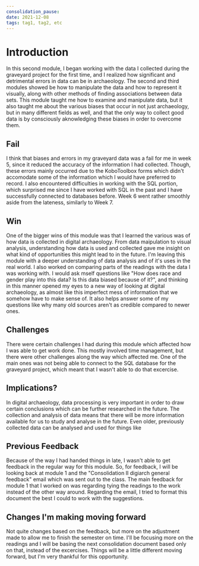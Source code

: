 ```yaml
---
consolidation_pause:
date: 2021-12-08
tags: tag1, tag2, etc
---
```


# Introduction 
In this second module, I began working with the data I collected during the graveyard project for the first time, and I realized how significant and detrimental errors in data can be in archaeology. The second and third modules showed be how to manipulate the data and how to represent it visually, along with other methods of finding associations between data sets. This module taught me how to examine and manipulate data, but it also taught me about the various biases that occur in not just archaeology, but in many different fields as well, and that the only way to collect good data is by consciously aknowledging these biases in order to overcome them.

## Fail

I think that biases and errors in my graveyard data was a fail for me in week 5, since it reduced the accuracy of the information I had collected. Though, these errors mainly occurred due to the KoboToolbox forms which didn't accomodate some of the information which I would have preferred to record. I also encountered difficulties in working with the SQL portion, which surprised me since I have worked with SQL in the past and I have successfully connected to databases before. Week 6 went rather smoothly aside from the lateness, similarly to Week 7.

## Win

One of the bigger wins of this module was that I learned the various was of how data is collected in digital archaeology. From data maipulation to visual analysis, understanding how data is used and collected gave me insight on what kind of opportunities this might lead to in the future. I'm leaving this module with a deeper understanding of data analysis and of it's uses in the real world. I also worked on comparing parts of the readings with the data I was working with. I would ask mself questions like "How does race and gender play into this data? Is this data biased because of it?", and thinking in this manner opened my eyes to a new way of looking at digital archaeology, as almost like this imperfect mess of information that we somehow have to make sense of. It also helps answer some of my questions like why many old sources aren't as credible compared to newer ones.


## Challenges

There were certain challenges I had during this module which affected how I was able to get work done. This mostly involved time management, but there were other challenges along the way which affected me. One of the main ones was not being able to connect to the SQL database for the graveyard project, which meant that I wasn't able to do that excercise.

## Implications?

In digital archaeology, data processing is very important in order to draw certain conclusions which can be further researched in the future. The collection and analysis of data means that there will be more information available for us to study and analyse in the future. Even older, previously collected data can be analysed and used for things like 

## Previous Feedback

Because of the way I had handed things in late, I wasn't able to get feedback in the regular way for this module. So, for feedback, I will be looking back at module 1 and the "Consolidation II digiarch general feedback" email which was sent out to the class. The main feedback for module 1 that I worked on was regarding tying the readings to the work instead of the other way around. Regarding the email, I tried to format this document the best I could to work with the suggestions.

## Changes I'm making moving forward

Not quite changes based on the feedback, but more on the adjustment made to allow me to finish the semester on time. I'll be focusing more on the readings and I will be basing the next consolidation document based only on that, instead of the excercises. Things will be a little different moving forward, but I'm very thankful for this opportunity.